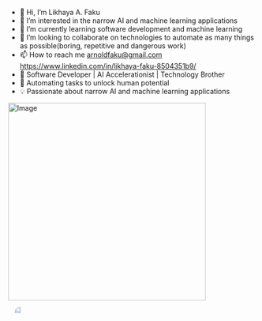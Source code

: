 - 👋 Hi, I’m Likhaya A. Faku
- 👀 I’m interested in the narrow AI and machine learning applications
- 🌱 I’m currently learning software development and machine learning
- 💞️ I’m looking to collaborate on technologies to automate as many things as possible(boring, repetitive and dangerous work)
- 📫 How to reach me arnoldfaku@gmail.com https://www.linkedin.com/in/likhaya-faku-8504351b9/
- 🚀 Software Developer | AI Accelerationist | Technology Brother
- 🌱 Automating tasks to unlock human potential
- 💡 Passionate about narrow AI and machine learning applications

<!--[1e57a69dbe398bca23331c840e8f36a2](https://user-images.githubusercontent.com/80386070/186252370-690c0c7d-57bc-470f-89f6-1f44a22d1b1c.jpg)-->

<img src="https://user-images.githubusercontent.com/80386070/186252370-690c0c7d-57bc-470f-89f6-1f44a22d1b1c.jpg" alt="Image" width="400" height="400">
<div style="position: relative; width: 50px; height: 50px; overflow: hidden; border-radius: 50%;">
  <img src="https://user-images.githubusercontent.com/80386070/186252370-690c0c7d-57bc-470f-89f6-1f44a22d1b1c.jpg" alt="Profile Image" style="width: 50%; height: auto; display: block; position: absolute; top: 50%; left: 50%; transform: translate(-50%, -50%); border-radius: 50%;">
</div>




